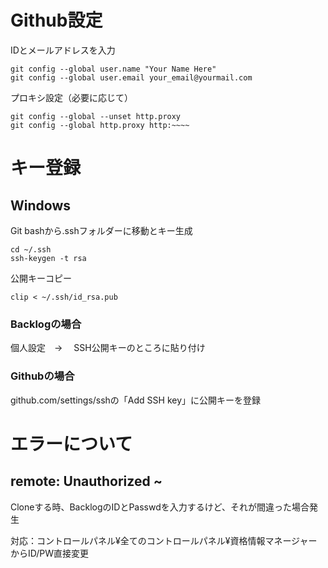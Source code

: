 # Github設定
IDとメールアドレスを入力
```
git config --global user.name "Your Name Here"
git config --global user.email your_email@yourmail.com
```

プロキシ設定（必要に応じて）
```
git config --global --unset http.proxy
git config --global http.proxy http:~~~~
```

# キー登録

## Windows
Git bashから.sshフォルダーに移動とキー生成
```
cd ~/.ssh
ssh-keygen -t rsa 
```
公開キーコピー
```
clip < ~/.ssh/id_rsa.pub
```

### Backlogの場合
個人設定　→　 SSH公開キーのところに貼り付け

### Githubの場合
github.com/settings/sshの「Add SSH key」に公開キーを登録

# エラーについて
## remote: Unauthorized ~
Cloneする時、BacklogのIDとPasswdを入力するけど、それが間違った場合発生

対応：コントロールパネル¥全てのコントロールパネル¥資格情報マネージャーからID/PW直接変更
